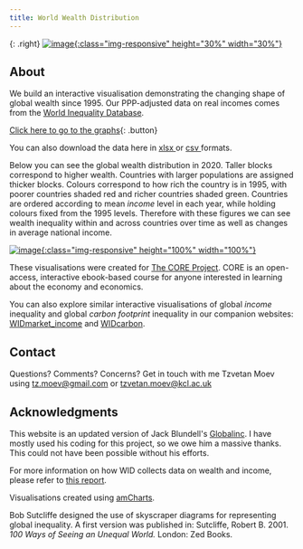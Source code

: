 ```yaml
---
title: World Wealth Distribution
---
```



{: .right}
[![image](/img/core-logo-red.png){:class="img-responsive" height="30%" width="30%"}](http://www.core-econ.org/)

## About

We build an interactive visualisation demonstrating the changing shape of global wealth since 1995. Our PPP-adjusted data on real incomes comes from the [World Inequality Database](https://wid.world//).

[Click here to go to the graphs](html/fig_1995.html){: .button}

You can also download the data here in <a href="https://raw.githubusercontent.com/tzvetanmoev/WIDwealth_inequality/master/wid_wealth_usd21_wide.xlsx" download ="download"> xlsx </a> or <a href="https://raw.githubusercontent.com/tzvetanmoev/WIDwealth_inequality/master/wid_wealth_usd21_wide.csv" download ="download"> csv </a> formats.
 
Below you can see the global wealth distribution in 2020. Taller blocks correspond to higher wealth. Countries with larger populations are assigned thicker blocks. Colours correspond to how rich the country is in 1995, with poorer countries shaded red and richer countries shaded green. Countries are ordered according to mean *income* level in each year, while holding colours fixed from the 1995 levels. Therefore with these figures we can see wealth inequality within and across countries over time as well as changes in average national income.

[![image](/img/fig_1995.svg){:class="img-responsive" height="100%" width="100%"}](html/fig_1995.html)

These visualisations were created for [The CORE Project](http://www.core-econ.org/). CORE is an open-access, interactive ebook-based course for anyone interested in learning about the economy and economics.

You can also explore similar interactive visualisations of global *income* inequality and global *carbon footprint* inequality in our companion websites: [WIDmarket_income](https://tzvetanmoev.github.io/WIDmarket_income/) and [WIDcarbon](https://tzvetanmoev.github.io/WIDcarbon/).


## Contact

Questions? Comments? Concerns? Get in touch with me Tzvetan Moev using tz.moev@gmail.com or tzvetan.moev@kcl.ac.uk

## Acknowledgments

This website is an updated version of Jack Blundell's <a href="https://jackblun.github.io/Globalinc/">Globalinc</a>. I have mostly used his coding for this project, so we owe him a massive thanks. This could not have been possible without his efforts. 

For more information on how WID collects data on wealth and income, please refer to [this report](https://wid.world/news-article/2020-distributional-national-accounts-guidelines-dina/).

Visualisations created using [amCharts](https://www.amcharts.com/). 

Bob Sutcliffe designed the use of skyscraper diagrams for representing global inequality. A first version was published in: Sutcliffe, Robert B. 2001. *100 Ways of Seeing an Unequal World.* London: Zed Books.




